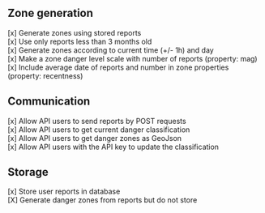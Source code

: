 ## Zone generation

[x] Generate zones using stored reports  
[x] Use only reports less than 3 months old  
[x] Generate zones according to current time (+/- 1h) and day  
[x] Make a zone danger level scale with number of reports (property: mag)
[x] Include average date of reports and number in zone properties  (property: recentness)

## Communication

[x] Allow API users to send reports by POST requests  
[x] Allow API users to get current danger classification  
[x] Allow API users to get danger zones as GeoJson  
[x] Allow API users with the API key to update the classification  

## Storage
[x] Store user reports in database  
[X] Generate danger zones from reports but do not store  
